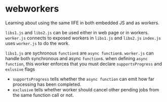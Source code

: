 # webworkers
Learning about using the same IIFE in both embedded JS and as workers.

`libs1.js` and `libs2.js` can be used either in web page or in workers.
`worker.js` connects to exposed workers in `libs1.js` and `libs2.js`
`index.js` uses `worker.js` to do the work.

`libs1.js` are sychronous `function`s are `async function`s.
`worker.js` can handle both synchronous and async `function`s.
when defining `async function`, this worker enforces that you must declare `supportsProgress` and `exlusive` flags
- `supportsProgress` tells whether the `async function` can emit how far processing has been completed.
- `exclusive` tells whether worker should cancel other pending jobs from the same function call or not.
